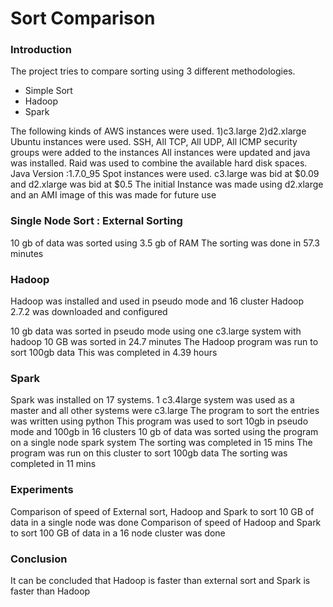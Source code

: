 # Sort Comparison

### Introduction

The project tries to compare sorting using 3 different methodologies.
- Simple Sort
- Hadoop
- Spark

The following kinds of AWS instances were used.
1)c3.large
2)d2.xlarge
Ubuntu instances were used. SSH, All TCP, All UDP, All ICMP security groups were added to the instances
All instances were updated and java was installed. Raid was used to combine the available hard disk spaces.
Java Version :1.7.0_95
Spot instances were used. c3.large was bid at $0.09 and d2.xlarge was bid at $0.5
The initial Instance was made using d2.xlarge and an AMI image of this was made for future use


### Single Node Sort : External Sorting

10 gb of data was sorted using 3.5 gb of RAM
The sorting was done in 57.3 minutes

### Hadoop

Hadoop was installed and used in pseudo mode and 16 cluster
Hadoop 2.7.2 was downloaded and configured

10 gb data was sorted in pseudo mode using one c3.large system with hadoop
10 GB was sorted in 24.7 minutes
The Hadoop program was run to sort 100gb data
This was completed in 4.39 hours

### Spark

Spark was installed on 17 systems.
1 c3.4large system was used as a master and all other systems were c3.large
The program to sort the entries was written using python
This program was used to sort 10gb in pseudo mode and 100gb in 16 clusters
10 gb of data was sorted using the program on a single node spark system
The sorting was completed in 15 mins
The program was run on this cluster to sort 100gb data
The sorting was completed in 11 mins

### Experiments

Comparison of speed of External sort, Hadoop and Spark to sort 10 GB of data in a single node was done
Comparison of speed of Hadoop and Spark to sort 100 GB of data in a 16 node cluster was done

### Conclusion

It can be concluded that Hadoop is faster than external sort and Spark is faster than Hadoop



